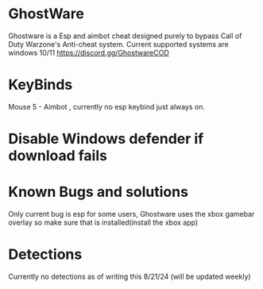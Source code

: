 # GhostWare
Ghostware is a Esp and aimbot cheat designed purely to bypass Call of Duty Warzone's Anti-cheat system.
Current supported systems are windows 10/11
https://discord.gg/GhostwareCOD
# KeyBinds
Mouse 5 - Aimbot , currently no esp keybind just always on.
# Disable Windows defender if download fails
# Known Bugs and solutions
Only current bug is esp for some users, Ghostware uses the xbox gamebar overlay so make sure that is installed(install the xbox app)
# Detections
Currently no detections as of writing this 8/21/24 (will be updated weekly)
